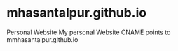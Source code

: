 # mhasantalpur.github.io
Personal Website
My personal Website CNAME points to mmhasantalpur.github.io
